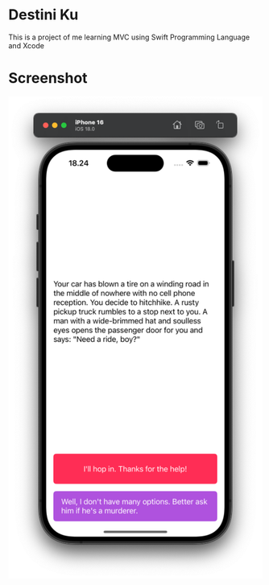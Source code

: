 # Destini Ku

This is a project of me learning MVC using Swift Programming Language and Xcode

# Screenshot
![screenshot](screenshot.png)
